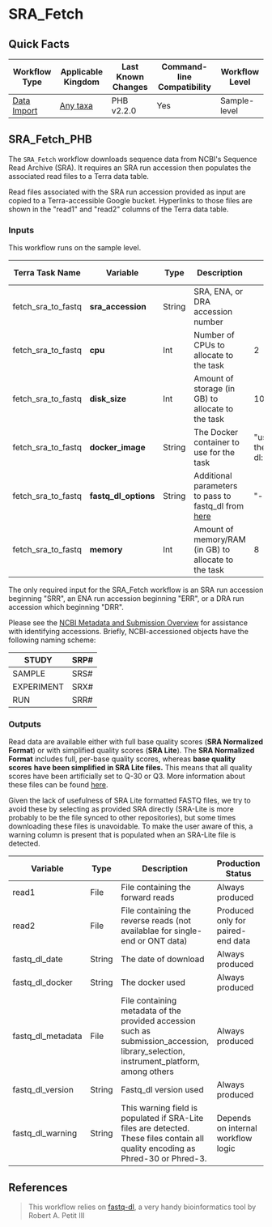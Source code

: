 # SRA_Fetch

## Quick Facts

| **Workflow Type** | **Applicable Kingdom** | **Last Known Changes** | **Command-line Compatibility** | **Workflow Level** |
|---|---|---|---|---|
| [Data Import](../../workflows_overview/workflows_type.md/#data-import) | [Any taxa](../../workflows_overview/workflows_kingdom.md/#any-taxa) | PHB v2.2.0 | Yes | Sample-level |

## SRA_Fetch_PHB

The `SRA_Fetch` workflow downloads sequence data from NCBI's Sequence Read Archive (SRA). It requires an SRA run accession then populates the associated read files to a Terra data table.

Read files associated with the SRA run accession provided as input are copied to a Terra-accessible Google bucket. Hyperlinks to those files are shown in the "read1" and "read2" columns of the Terra data table.

### Inputs

This workflow runs on the sample level.

<div class="searchable-table" markdown="1">

| **Terra Task Name** | **Variable** | **Type** | **Description** | **Default Value** | **Terra Status** |
|---|---|---|---|---|---|
| fetch_sra_to_fastq | **sra_accession** | String | SRA, ENA, or DRA accession number | | Required |
| fetch_sra_to_fastq | **cpu** | Int | Number of CPUs to allocate to the task | 2 | Optional |
| fetch_sra_to_fastq | **disk_size** | Int | Amount of storage (in GB) to allocate to the task | 100 | Optional |
| fetch_sra_to_fastq | **docker_image** | String | The Docker container to use for the task | "us-docker.pkg.dev/general-theiagen/biocontainers/fastq-dl:2.0.4--pyhdfd78af_0" | Optional |
| fetch_sra_to_fastq | **fastq_dl_options** | String | Additional parameters to pass to fastq_dl from [here](https://github.com/rpetit3/fastq-dl?tab=readme-ov-file#usage) | "--provider sra" | Optional |
| fetch_sra_to_fastq | **memory** | Int | Amount of memory/RAM (in GB) to allocate to the task | 8 | Optional |

</div>

The only required input for the SRA_Fetch workflow is an SRA run accession beginning "SRR", an ENA run accession beginning "ERR", or a DRA run accession which beginning "DRR".

Please see the [NCBI Metadata and Submission Overview](https://www.ncbi.nlm.nih.gov/sra/docs/submitmeta/) for assistance with identifying accessions. Briefly, NCBI-accessioned objects have the following naming scheme:

| STUDY | SRP# |
| --- | --- |
| SAMPLE | SRS# |
| EXPERIMENT | SRX# |
| RUN  | SRR# |

### Outputs

Read data are available either with full base quality scores (**SRA Normalized Format**) or with simplified quality scores (**SRA Lite**). The **SRA Normalized Format** includes full, per-base quality scores, whereas **base quality scores** **have been simplified in SRA Lite files.** This means that all quality scores have been artificially set to Q-30 or Q3. More information about these files can be found [here](https://www.ncbi.nlm.nih.gov/sra/docs/sra-data-formats/).

Given the lack of usefulness of SRA Lite formatted FASTQ files, we try to avoid these by selecting as provided SRA directly (SRA-Lite is more probably to be the file synced to other repositories), but some times downloading these files is unavoidable. To make the user aware of this, a warning column is present that is populated when an SRA-Lite file is detected.

<div class="searchable-table" markdown="1">

| **Variable** | **Type** | **Description** | **Production Status** |
|---|---|---|---|
| read1 | File | File containing the forward reads | Always produced |
| read2 | File | File containing the reverse reads (not availablae for single-end or ONT data) | Produced only for paired-end data |
| fastq_dl_date | String | The date of download | Always produced |
| fastq_dl_docker | String | The docker used | Always produced |
| fastq_dl_metadata | File | File containing metadata of the provided accession such as submission_accession, library_selection, instrument_platform, among others | Always produced |
| fastq_dl_version | String | Fastq_dl version used | Always produced |
| fastq_dl_warning | String |  This warning field is populated if SRA-Lite files are detected. These files contain all quality encoding as Phred-30 or Phred-3. | Depends on internal workflow logic |

</div>

## References

> This workflow relies on [fastq-dl](https://github.com/rpetit3/fastq-dl), a very handy bioinformatics tool by Robert A. Petit III
